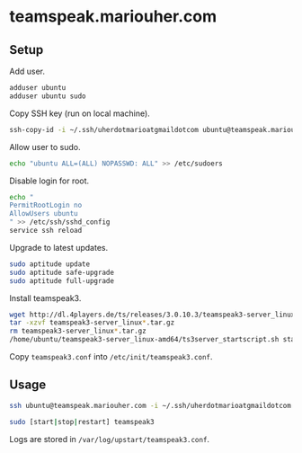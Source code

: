 # teamspeak.mariouher.com

## Setup

Add user.

```sh
adduser ubuntu
adduser ubuntu sudo
```

Copy SSH key (run on local machine).

```sh
ssh-copy-id -i ~/.ssh/uherdotmarioatgmaildotcom ubuntu@teamspeak.mariouher.com
```

Allow user to sudo.

```sh
echo "ubuntu ALL=(ALL) NOPASSWD: ALL" >> /etc/sudoers
```

Disable login for root.

```sh
echo "
PermitRootLogin no
AllowUsers ubuntu
" >> /etc/ssh/sshd_config
service ssh reload
```

Upgrade to latest updates.

```sh
sudo aptitude update
sudo aptitude safe-upgrade
sudo aptitude full-upgrade
```

Install teamspeak3.

```sh
wget http://dl.4players.de/ts/releases/3.0.10.3/teamspeak3-server_linux-amd64-3.0.10.3.tar.gz
tar -xzvf teamspeak3-server_linux*.tar.gz
rm teamspeak3-server_linux*.tar.gz
/home/ubuntu/teamspeak3-server_linux-amd64/ts3server_startscript.sh start
```

Copy `teamspeak3.conf` into `/etc/init/teamspeak3.conf`.


## Usage

```sh
ssh ubuntu@teamspeak.mariouher.com -i ~/.ssh/uherdotmarioatgmaildotcom

sudo [start|stop|restart] teamspeak3
```

Logs are stored in `/var/log/upstart/teamspeak3.conf`.
